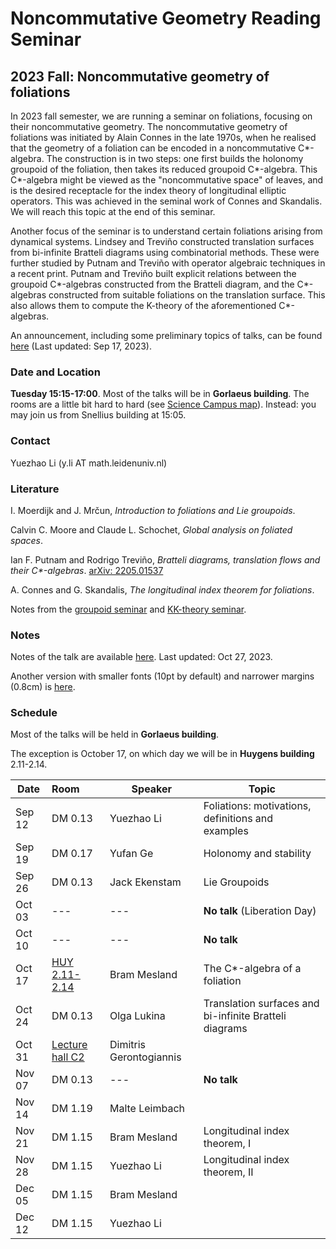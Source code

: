 # Noncommutative Geometry Reading Seminar
## 2023 Fall: Noncommutative geometry of foliations

In 2023 fall semester, we are running a seminar on foliations, focusing on their noncommutative geometry. The noncommutative geometry of foliations was initiated by Alain Connes in the late 1970s, when he realised that the geometry of a foliation can be encoded in a noncommutative C\*-algebra. The construction is in two steps: one first builds the holonomy groupoid of the foliation, then takes its reduced groupoid C\*-algebra. This C\*-algebra might be viewed as the "noncommutative space" of leaves, and is the desired receptacle for the index theory of longitudinal elliptic operators. This was achieved in the seminal work of Connes and Skandalis. We will reach this topic at the end of this seminar.

Another focus of the seminar is to understand certain foliations arising from dynamical systems. Lindsey and Treviño constructed translation surfaces from bi-infinite Bratteli diagrams using combinatorial methods. These were further studied by Putnam and Treviño with operator algebraic techniques in a recent print. Putnam and Treviño built explicit relations between the  groupoid C\*-algebras constructed from the Bratteli diagram, and the C\*-algebras constructed from suitable foliations on the translation surface. This also allows them to compute the K-theory of the aforementioned C\*-algebras.

An announcement, including some preliminary topics of talks, can be found [here](https://ncg-leiden.github.io/foliation2023/foliation_announcement.pdf) (Last updated: Sep 17, 2023).

### Date and Location
**Tuesday 15:15-17:00**. Most of the talks will be in **Gorlaeus building**. The rooms are a little bit hard to hard (see [Science Campus map](https://www.universiteitleiden.nl/binaries/content/assets/science/cm/campusplattegrond-faculty-of-science.pdf?_ga=2.210011805.922390172.1671443107-1639011062.1660081271)). Instead: you may join us from Snellius building at 15:05.

### Contact

Yuezhao Li (y.li AT math.leidenuniv.nl)

### Literature

 I. Moerdijk and J. Mrčun, *Introduction to foliations and Lie groupoids*.

Calvin C. Moore and Claude L. Schochet, *Global analysis on foliated spaces*.

Ian F. Putnam and Rodrigo Treviño, *Bratteli diagrams, translation flows and their C\*-algebras*. [arXiv: 2205.01537](https://arxiv.org/abs/2205.01537)

A. Connes and G. Skandalis, *The longitudinal index theorem for foliations*.

Notes from the [groupoid seminar](https://ncg-leiden.github.io/groupoid2022/groupoid_notes.pdf) and [KK-theory seminar](https://ncg-leiden.github.io/kk2022/kk_notes.pdf).

### Notes

Notes of the talk are available [here](https://ncg-leiden.github.io/foliation2023/foliation_notes.pdf). Last updated: Oct 27, 2023.

Another version with smaller fonts (10pt by default) and narrower margins (0.8cm) is [here](https://ncg-leiden.github.io/foliation2023/foliation_notes_narrow.pdf).

### Schedule

Most of the talks will be held in **Gorlaeus building**.

The exception is October 17, on which day we will be in **Huygens building** 2.11-2.14.

|  Date   | Room | Speaker  |  Topic |
|  ---  | :-----------  | ----  | -------- |
| Sep 12 | DM 0.13 | Yuezhao Li | Foliations:  motivations, definitions and examples |
| Sep 19 | DM 0.17 | Yufan Ge | Holonomy and stability |
| Sep 26 | DM 0.13 | Jack Ekenstam | Lie Groupoids |
| Oct 03 | --- | --- | **No talk** (Liberation Day)   |
| Oct 10 | --- | --- | **No talk** |
| Oct 17 | [HUY 2.11-2.14](https://www.universiteitleiden.nl/locaties/huygens) | Bram Mesland | The C\*-algebra of a foliation |
| Oct 24 | DM 0.13 | Olga Lukina | Translation surfaces and bi-infinite Bratteli diagrams |
| Oct 31 | [Lecture hall C2](https://www.universiteitleiden.nl/en/locations/gorlaeus-lecture-hall) | Dimitris Gerontogiannis |  |
| Nov 07 | DM 0.13 | --- | **No talk** |
| Nov 14 | DM 1.19 | Malte Leimbach |  |
| Nov 21 | DM 1.15 | Bram Mesland | Longitudinal index theorem, I |
| Nov 28 | DM 1.15 | Yuezhao Li | Longitudinal index theorem, II |
| Dec 05 | DM 1.15 | Bram Mesland |  |
| Dec 12 | DM 1.15 | Yuezhao Li |  |
